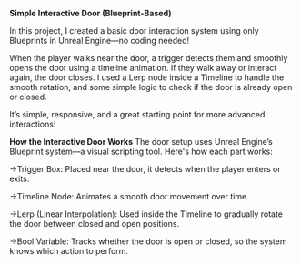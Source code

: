 **Simple Interactive Door (Blueprint-Based)**

In this project, I created a basic door interaction system using only Blueprints in Unreal Engine—no coding needed!

When the player walks near the door, a trigger detects them and smoothly opens the door using a timeline animation. If they walk away or interact again, the door closes. I used a Lerp node inside a Timeline to handle the smooth rotation, and some simple logic to check if the door is already open or closed.

It’s simple, responsive, and a great starting point for more advanced interactions!

**How the Interactive Door Works**
The door setup uses Unreal Engine’s Blueprint system—a visual scripting tool. Here's how each part works:

->Trigger Box: Placed near the door, it detects when the player enters or exits.

->Timeline Node: Animates a smooth door movement over time.

->Lerp (Linear Interpolation): Used inside the Timeline to gradually rotate the door between closed and open positions.

->Bool Variable: Tracks whether the door is open or closed, so the system knows which action to perform.
